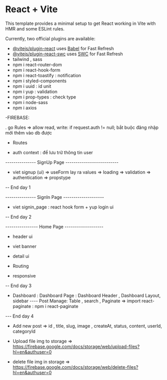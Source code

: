 # React + Vite

This template provides a minimal setup to get React working in Vite with HMR and some ESLint rules.

Currently, two official plugins are available:

- [@vitejs/plugin-react](https://github.com/vitejs/vite-plugin-react/blob/main/packages/plugin-react/README.md) uses [Babel](https://babeljs.io/) for Fast Refresh
- [@vitejs/plugin-react-swc](https://github.com/vitejs/vite-plugin-react-swc) uses [SWC](https://swc.rs/) for Fast Refresh
- tailwind , sass
- npm i react-router-dom
- npm i react-hook-form
- npm i react-toastify : notification
- npm i styled-components
- npm i uuid : id unit
- npm i yup : validation
- npm i prop-types : check type
- npm i node-sass
- npm i axios

-FIREBASE:

. go Rules => allow read, write: if request.auth != null; bắt buộc đăng nhập mới thêm vào db được

- Routes

- auth context : để lưu trữ thông tin user

--------------- SignUp Page --------------------------

- viet signup (ui) => useForm lay ra values => loading => validation => authentication => propstype

-- End day 1

--------------- SignIn Page --------------------

- viet signin_page : react hook form + yup login ui

-- End day 2

---------------- Home Page -------------------

- header ui

- viet banner

- detail ui

- Routing

- responsive

-- End day 3

- Dashboard : Dashboard Page : Dashboard Header , Dashboard Layout, sidebar
  ---- Post Manage: Table , search , Paginate
  => import react-paginate : npm i react-paginate

--- End day 4

- Add new post => id , title, slug, image , createAt, status, content, userId, categoryId

- Upload file img to storage => https://firebase.google.com/docs/storage/web/upload-files?hl=en&authuser=0

- delete file img in storage => https://firebase.google.com/docs/storage/web/delete-files?hl=en&authuser=0
